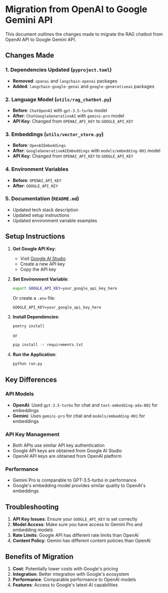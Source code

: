 # Migration from OpenAI to Google Gemini API

This document outlines the changes made to migrate the RAG chatbot from OpenAI API to Google Gemini API.

## Changes Made

### 1. Dependencies Updated (`pyproject.toml`)
- **Removed**: `openai` and `langchain-openai` packages
- **Added**: `langchain-google-genai` and `google-generativeai` packages

### 2. Language Model (`utils/rag_chatbot.py`)
- **Before**: `ChatOpenAI` with `gpt-3.5-turbo` model
- **After**: `ChatGoogleGenerativeAI` with `gemini-pro` model
- **API Key**: Changed from `OPENAI_API_KEY` to `GOOGLE_API_KEY`

### 3. Embeddings (`utils/vector_store.py`)
- **Before**: `OpenAIEmbeddings`
- **After**: `GoogleGenerativeAIEmbeddings` with `models/embedding-001` model
- **API Key**: Changed from `OPENAI_API_KEY` to `GOOGLE_API_KEY`

### 4. Environment Variables
- **Before**: `OPENAI_API_KEY`
- **After**: `GOOGLE_API_KEY`

### 5. Documentation (`README.md`)
- Updated tech stack description
- Updated setup instructions
- Updated environment variable examples

## Setup Instructions

1. **Get Google API Key**:
   - Visit [Google AI Studio](https://makersuite.google.com/app/apikey)
   - Create a new API key
   - Copy the API key

2. **Set Environment Variable**:
   ```bash
   export GOOGLE_API_KEY=your_google_api_key_here
   ```
   
   Or create a `.env` file:
   ```
   GOOGLE_API_KEY=your_google_api_key_here
   ```

3. **Install Dependencies**:
   ```bash
   poetry install
   ```
   or
   ```bash
   pip install -r requirements.txt
   ```

4. **Run the Application**:
   ```bash
   python run.py
   ```

## Key Differences

### API Models
- **OpenAI**: Used `gpt-3.5-turbo` for chat and `text-embedding-ada-002` for embeddings
- **Gemini**: Uses `gemini-pro` for chat and `models/embedding-001` for embeddings

### API Key Management
- Both APIs use similar API key authentication
- Google API keys are obtained from Google AI Studio
- OpenAI API keys are obtained from OpenAI platform

### Performance
- Gemini Pro is comparable to GPT-3.5-turbo in performance
- Google's embedding model provides similar quality to OpenAI's embeddings

## Troubleshooting

1. **API Key Issues**: Ensure your `GOOGLE_API_KEY` is set correctly
2. **Model Access**: Make sure you have access to Gemini Pro and embedding models
3. **Rate Limits**: Google API has different rate limits than OpenAI
4. **Content Policy**: Gemini has different content policies than OpenAI

## Benefits of Migration

1. **Cost**: Potentially lower costs with Google's pricing
2. **Integration**: Better integration with Google's ecosystem
3. **Performance**: Comparable performance to OpenAI models
4. **Features**: Access to Google's latest AI capabilities

